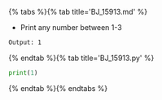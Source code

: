 {% tabs %}{% tab title='BJ_15913.md' %}

* Print any number between 1-3

```txt
Output: 1
```

{% endtab %}{% tab title='BJ_15913.py' %}

```py
print(1)
```

{% endtab %}{% endtabs %}
